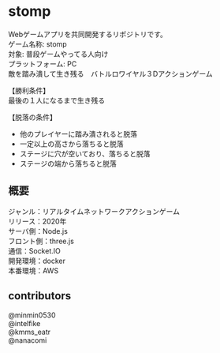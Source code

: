 # stomp
Webゲームアプリを共同開発するリポジトリです。  
ゲーム名称: stomp  
対象: 普段ゲームやってる人向け  
プラットフォーム: PC  
敵を踏み潰して生き残る　バトルロワイヤル３Dアクションゲーム  
  
【勝利条件】  
最後の１人になるまで生き残る  
  
【脱落の条件】  
- 他のプレイヤーに踏み潰されると脱落  
- 一定以上の高さから落ちると脱落  
- ステージに穴が空いており、落ちると脱落  
- ステージの端から落ちると脱落  



## 概要
ジャンル：リアルタイムネットワークアクションゲーム  
リリース：2020年  
サーバ側：Node.js  
フロント側：three.js  
通信：Socket.IO  
開発環境：docker  
本番環境：AWS  
## contributors
@minmin0530  
@intelfike  
@kmms_eatr  
@nanacomi
